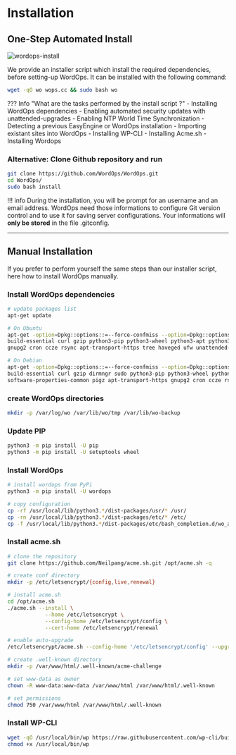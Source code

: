 # Installation

## One-Step Automated Install

![wordops-install](https://netdata.wordops.eu/netdata/api/v1/badge.svg?chart=web_log_wops.cc.requests_per_url&options=unaligned&dimensions=download&group=sum&after=-86400&label=today&units=installations&precision=0)

We provide an installer script which install the required dependencies, before setting-up WordOps. It can be installed with the following command:

```bash
wget -qO wo wops.cc && sudo bash wo
```

??? Info "What are the tasks performed by the install script ?"
    - Installing WordOps dependencies
    - Enabling automated security updates with unattended-upgrades
    - Enabling NTP World Time Synchronization
    - Detecting a previous EasyEngine or WordOps installation
    - Importing existant sites into WordOps
    - Installing WP-CLI
    - Installing Acme.sh
    - Installing Wordops

### Alternative: Clone Github repository and run

```bash
git clone https://github.com/WordOps/WordOps.git
cd WordOps/
sudo bash install
```

!!! info
    During the installation, you will be prompt for an username and an email address. WordOps need those informations to configure Git version control and to use it for saving server configurations. Your informations will **only be stored** in the file .gitconfig.

---

## Manual Installation

If you prefer to perform yourself the same steps than our installer script, here how to install WordOps manually.

### Install WordOps dependencies

```bash
# update packages list
apt-get update

# On Ubuntu
apt-get -option=Dpkg::options::=--force-confmiss --option=Dpkg::options::=--force-confold --assume-yes install \
build-essential curl gzip python3-pip python3-wheel python3-apt python3-setuptools python3-dev sqlite3 git tar software-properties-common pigz \
gnupg2 cron ccze rsync apt-transport-https tree haveged ufw unattended-upgrades tzdata ntp

# On Debian
apt-get -option=Dpkg::options::=--force-confmiss --option=Dpkg::options::=--force-confold --assume-yes install \
build-essential curl gzip dirmngr sudo python3-pip python3-wheel python3-apt python3-setuptools python3-dev ca-certificates sqlite3 git tar \
software-properties-common pigz apt-transport-https gnupg2 cron ccze rsync tree haveged ufw unattended-upgrades tzdata ntp
```

### create WordOps directories

```bash
mkdir -p /var/log/wo /var/lib/wo/tmp /var/lib/wo-backup
```

### Update PIP

```bash
python3 -m pip install -U pip
python3 -m pip install -U setuptools wheel
```

### Install WordOps

```bash
# install wordops from PyPi
python3 -m pip install -U wordops

# copy configuration
cp -rf /usr/local/lib/python3.*/dist-packages/usr/* /usr/
cp -rn /usr/local/lib/python3.*/dist-packages/etc/* /etc/
cp -f /usr/local/lib/python3.*/dist-packages/etc/bash_completion.d/wo_auto.rc /etc/bash_completion.d/wo_auto.rc
```

### Install acme.sh

```bash
# clone the repository
git clone https://github.com/Neilpang/acme.sh.git /opt/acme.sh -q

# create conf directory
mkdir -p /etc/letsencrypt/{config,live,renewal}

# install acme.sh
cd /opt/acme.sh
./acme.sh --install \
            --home /etc/letsencrypt \
            --config-home /etc/letsencrypt/config \
            --cert-home /etc/letsencrypt/renewal

# enable auto-upgrade
/etc/letsencrypt/acme.sh --config-home '/etc/letsencrypt/config' --upgrade --auto-upgrade

# create .well-known directory
mkdir -p /var/www/html/.well-known/acme-challenge

# set www-data as owner
chown -R www-data:www-data /var/www/html /var/www/html/.well-known

# set permissions
chmod 750 /var/www/html /var/www/html/.well-known
```

### Install WP-CLI

```bash
wget -qO /usr/local/bin/wp https://raw.githubusercontent.com/wp-cli/builds/gh-pages/phar/wp-cli.phar
chmod +x /usr/local/bin/wp
```
